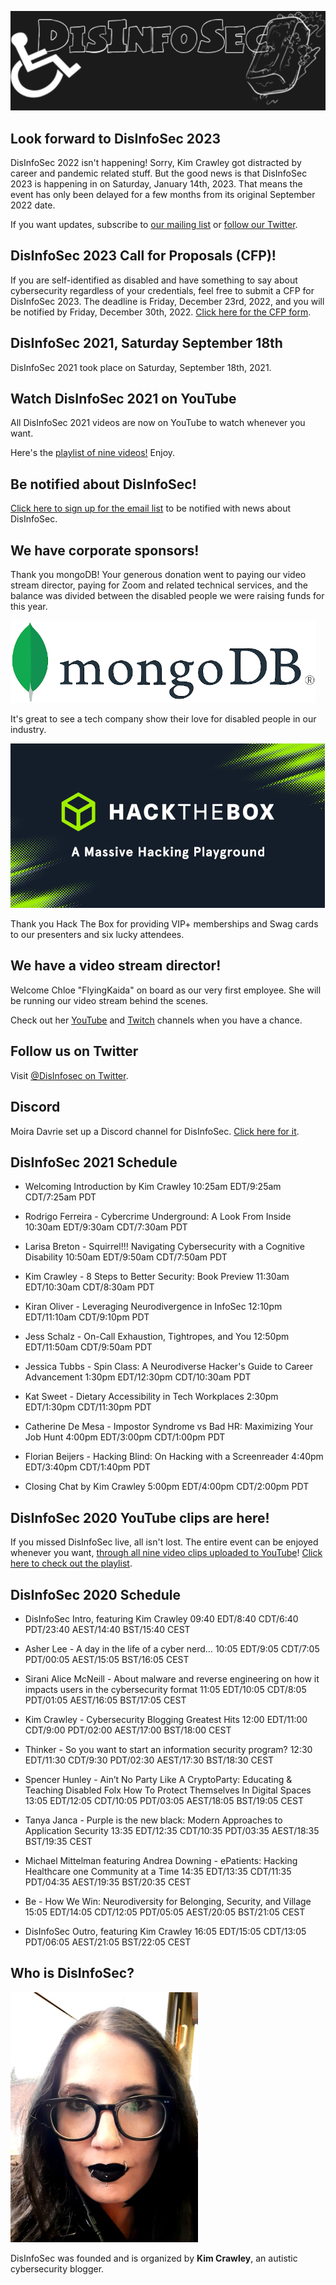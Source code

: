 ![DisInfoSec](DisInfoSec_Logo.png)

## Look forward to DisInfoSec 2023

DisInfoSec 2022 isn't happening! Sorry, Kim Crawley got distracted by career and pandemic related stuff. But the good news is that DisInfoSec 2023 is happening in on Saturday, January 14th, 2023. That means the event has only been delayed for a few months from its original September 2022 date.

If you want updates, subscribe to [our mailing list](https://docs.google.com/forms/d/1X3HTdzNinI7gmcAe9ahM4IRtVGzmjwFBqNJ1xfXvE8Y/) or [follow our Twitter](https://twitter.com/DisInfoSec).

## DisInfoSec 2023 Call for Proposals (CFP)!

If you are self-identified as disabled and have something to say about cybersecurity regardless of your credentials, feel free to submit a CFP for DisInfoSec 2023. The deadline is Friday, December 23rd, 2022, and you will be notified by Friday, December 30th, 2022. [Click here for the CFP form](https://forms.gle/YKzXEps78iEHUA3LA).

## DisInfoSec 2021, Saturday September 18th

DisInfoSec 2021 took place on Saturday, September 18th, 2021.

## Watch DisInfoSec 2021 on YouTube

All DisInfoSec 2021 videos are now on YouTube to watch whenever you want.

Here's the [playlist of nine videos!](https://www.youtube.com/playlist?list=PLU7Sd0fGdnTuSClAlcw-Whu9Gjng6UOML) Enjoy.

## Be notified about DisInfoSec!

[Click here to sign up for the email list](https://docs.google.com/forms/d/1X3HTdzNinI7gmcAe9ahM4IRtVGzmjwFBqNJ1xfXvE8Y/) to be notified with news about DisInfoSec.

## We have corporate sponsors!

Thank you mongoDB! Your generous donation went to paying our video stream director, paying for Zoom and related technical services, and the balance was divided between the disabled people we were raising funds for this year.

![MongoDB Logo](MongoDBsponsor.png)

It's great to see a tech company show their love for disabled people in our industry.

![Hack The box logo](HTB.jpg)

Thank you Hack The Box for providing VIP+ memberships and Swag cards to our presenters and six lucky attendees.

## We have a video stream director!

Welcome Chloe "FlyingKaida" on board as our very first employee. She will be running our video stream behind the scenes. 

Check out her [YouTube](https://www.youtube.com/channel/UC_jgy0f-DMr7NXC0afjzUbQ) and [Twitch](https://www.twitch.tv/flyingkaida) channels when you have a chance.


## Follow us on Twitter

Visit [@DisInfosec on Twitter](https://twitter.com/DisInfoSec).

## Discord

Moira Davrie set up a Discord channel for DisInfoSec. [Click here for it](https://discord.com/invite/mchx6Whqr6).


## DisInfoSec 2021 Schedule

- Welcoming Introduction by Kim Crawley 10:25am EDT/9:25am CDT/7:25am PDT

- Rodrigo Ferreira - Cybercrime Underground: A Look From Inside 10:30am EDT/9:30am CDT/7:30am PDT

- Larisa Breton - Squirrel!!! Navigating Cybersecurity with a Cognitive Disability 10:50am EDT/9:50am CDT/7:50am PDT

- Kim Crawley - 8 Steps to Better Security: Book Preview 11:30am EDT/10:30am CDT/8:30am PDT

- Kiran Oliver - Leveraging Neurodivergence in InfoSec 12:10pm EDT/11:10am CDT/9:10pm PDT

- Jess Schalz - On-Call Exhaustion, Tightropes, and You 12:50pm EDT/11:50am CDT/9:50am PDT

- Jessica Tubbs - Spin Class: A Neurodiverse Hacker's Guide to Career Advancement 1:30pm EDT/12:30pm CDT/10:30am PDT

- Kat Sweet - Dietary Accessibility in Tech Workplaces 2:30pm EDT/1:30pm CDT/11:30pm PDT

- Catherine De Mesa - Impostor Syndrome vs Bad HR: Maximizing Your Job Hunt 4:00pm EDT/3:00pm CDT/1:00pm PDT

- Florian Beijers - Hacking Blind: On Hacking with a Screenreader 4:40pm EDT/3:40pm CDT/1:40pm PDT

- Closing Chat by Kim Crawley 5:00pm EDT/4:00pm CDT/2:00pm PDT



## DisInfoSec 2020 YouTube clips are here!

If you missed DisInfoSec live, all isn't lost. The entire event can be enjoyed whenever you want, [through all nine video clips uploaded to YouTube](https://www.youtube.com/playlist?list=PLU7Sd0fGdnTuRdyVgXh_L4pvVyJe9hV3L)! [Click here to check out the playlist](https://www.youtube.com/playlist?list=PLU7Sd0fGdnTuRdyVgXh_L4pvVyJe9hV3L).



## DisInfoSec 2020 Schedule

- DisInfoSec Intro, featuring Kim Crawley 09:40 EDT/8:40 CDT/6:40 PDT/23:40 AEST/14:40 BST/15:40 CEST

- Asher Lee - A day in the life of a cyber nerd… 10:05 EDT/9:05 CDT/7:05 PDT/00:05 AEST/15:05 BST/16:05 CEST

- Sirani Alice McNeill - About malware and reverse engineering on how it impacts users in the cybersecurity format  11:05 EDT/10:05 CDT/8:05 PDT/01:05 AEST/16:05 BST/17:05 CEST

- Kim Crawley - Cybersecurity Blogging Greatest Hits 12:00 EDT/11:00 CDT/9:00 PDT/02:00 AEST/17:00 BST/18:00 CEST

- Thinker - So you want to start an information security program?  12:30 EDT/11:30 CDT/9:30 PDT/02:30 AEST/17:30 BST/18:30 CEST

- Spencer Hunley - Ain’t No Party Like A CryptoParty: Educating & Teaching Disabled Folx How To Protect Themselves In Digital Spaces  13:05 EDT/12:05 CDT/10:05 PDT/03:05 AEST/18:05 BST/19:05 CEST

- Tanya Janca - Purple is the new black: Modern Approaches to Application Security 13:35 EDT/12:35 CDT/10:35 PDT/03:35 AEST/18:35 BST/19:35 CEST

- Michael Mittelman featuring Andrea Downing - ePatients: Hacking Healthcare one Community at a Time  14:35 EDT/13:35 CDT/11:35 PDT/04:35 AEST/19:35 BST/20:35 CEST

- Be - How We Win: Neurodiversity for Belonging, Security, and Village  15:05 EDT/14:05 CDT/12:05 PDT/05:05 AEST/20:05 BST/21:05 CEST

- DisInfoSec Outro, featuring Kim Crawley 16:05 EDT/15:05 CDT/13:05 PDT/06:05 AEST/21:05 BST/22:05 CEST


## Who is DisInfoSec?

![image of Kim Crawley](KimShot_DisInfoSec.jpg)

DisInfoSec was founded and is organized by **Kim Crawley**, an autistic cybersecurity blogger. 
